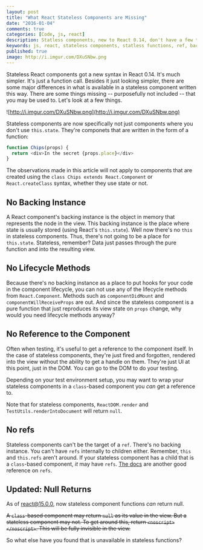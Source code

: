 ```yaml
---
layout: post
title: "What React Stateless Components are Missing"
date: "2016-01-04"
comments: true
categories: [Code, js, react]
description: Statless components, new to React 0.14, don't have a few things that you might be used to by now.
keywords: js, react, stateless components, statless functions, ref, backing instance, lifecycle
published: true
image: http://i.imgur.com/DXuSNbw.png
---
```


Stateless React components got a new syntax in React 0.14.  It's much simpler.  It's just a function call.  Besides it just looking simpler, there are some major differences in what is available in a stateless component written this way.  There are some things missing -- purposefully not included -- that you may be used to.  Let's look at a few things.

![http://i.imgur.com/DXuSNbw.png](http://i.imgur.com/DXuSNbw.png)

<!--more-->

Stateless components are now specifically not just components where you don't use `this.state`.  They're componets that are written in the form of a function:

```js
function Chips(props) {
  return <div>In the secret {props.place}</div>
}
```

The observations made in this article will not apply to components that are created using the `class Chips extends React.Component` or `React.createClass` syntax, whether they use state or not.

## No Backing Instance

A React component's backing instance is the object in memory that represents the node in the view.  This backing instance is the place where state is usually stored (using React's `this.state`).  Well now there's no `this` in stateless components.  Thus, there's not going to be a place for `this.state`.  Stateless, remember?  Data just passes through the pure function and into the resulting view.

## No Lifecycle Methods

Because there's no backing instance as a place to put hooks for your code in the component lifecycle, you can not use any of the lifecycle methods from `React.Component`.  Methods such as `componentDidMount` and `componentWillReceiveProps` are out.  And since the stateless component is a pure function that just reproduces its view state on `props` change, why would you need lifecycle methods anyway?

## No Reference to the Component

Often when testing, it's useful to get a reference to the component itself.  In the case of stateless components, they're just fired and forgotten, rendered into the view without the ability to get a handle on them.  They're just UI at this point, just in the DOM.  You can go to the DOM to do your testing.  

Depending on your test environment setup, you may want to wrap your stateless components in a `class`-based component you *can* get a reference to.

Note that for stateless components, `ReactDOM.render` and `TestUtils.renderIntoDocument` will return `null`.

## No refs

Stateless components can't be the target of a `ref`.  There's no backing instance.  You can't have `refs` internally to children either.  Remember, `this` and `this.refs` aren't around.  If your stateless component has a child that is a `class`-based component, *it* may have `refs`.  [The docs](https://facebook.github.io/react/docs/more-about-refs.html) are another good reference on `refs`.

## Updated: Null Returns

As of [react@15.0.0](https://facebook.github.io/react/blog/2016/04/07/react-v15.html#functional-components-can-now-return-null-too), now stateless component functions *can* return null.  

~~A `class`-based component may return `null` as its value in the view.  But a stateless component may not.  To get around this, return `<noscript></noscript>`.  This will be fully invisible in the view.~~

So what else have you found that is unavailable in stateless functions?  
